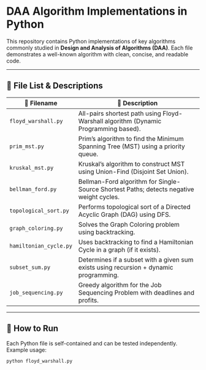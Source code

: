 # DAA Algorithm Implementations in Python

This repository contains Python implementations of key algorithms commonly studied in **Design and Analysis of Algorithms (DAA)**. Each file demonstrates a well-known algorithm with clean, concise, and readable code.

---

## 📂 File List & Descriptions

| 🔢 Filename              | 📝 Description |
|-------------------------|----------------|
| `floyd_warshall.py`     | All-pairs shortest path using Floyd-Warshall algorithm (Dynamic Programming based). |
| `prim_mst.py`           | Prim’s algorithm to find the Minimum Spanning Tree (MST) using a priority queue. |
| `kruskal_mst.py`        | Kruskal’s algorithm to construct MST using Union-Find (Disjoint Set Union). |
| `bellman_ford.py`       | Bellman-Ford algorithm for Single-Source Shortest Paths; detects negative weight cycles. |
| `topological_sort.py`   | Performs topological sort of a Directed Acyclic Graph (DAG) using DFS. |
| `graph_coloring.py`     | Solves the Graph Coloring problem using backtracking. |
| `hamiltonian_cycle.py`  | Uses backtracking to find a Hamiltonian Cycle in a graph (if it exists). |
| `subset_sum.py`         | Determines if a subset with a given sum exists using recursion + dynamic programming. |
| `job_sequencing.py`     | Greedy algorithm for the Job Sequencing Problem with deadlines and profits. |

---

## 🧪 How to Run

Each Python file is self-contained and can be tested independently. Example usage:
```bash
python floyd_warshall.py
